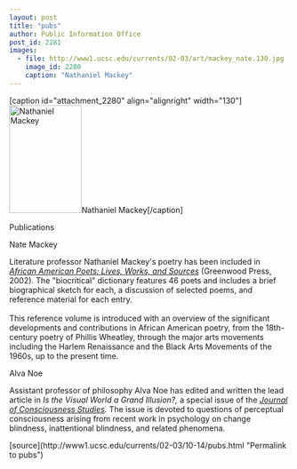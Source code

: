 ```yaml
---
layout: post
title: "pubs"
author: Public Information Office
post_id: 2281
images:
  - file: http://www1.ucsc.edu/currents/02-03/art/mackey_nate.130.jpg
    image_id: 2280
    caption: "Nathaniel Mackey"
---
```


[caption id="attachment_2280" align="alignright" width="130"]<a href="http://localhost/mysite/wp-content/uploads/2002/10/mackey_nate.130.jpg"><img class="size-full wp-image-2280" src="http://localhost/mysite/wp-content/uploads/2002/10/mackey_nate.130.jpg" alt="Nathaniel Mackey" width="130" height="194" /></a>Nathaniel Mackey[/caption]
<p class="pagehead">
  Publications
</p>
<p class="sectionhead">
  Nate Mackey
</p>
<p>
  Literature professor Nathaniel Mackey's poetry has been included in <a href="http://www.greenwood.com/books/BookDetail.asp?dept_id=&amp;sku=GR1117&amp;imprintID="><i>African American Poets: Lives, Works, and Sources</i></a> (Greenwood Press, 2002). The "biocritical" dictionary features 46 poets and includes a brief biographical sketch for each, a discussion of selected poems, and reference material for each entry.<br>
  <br>
  This reference volume is introduced with an overview of the significant developments and contributions in African American poetry, from the 18th-century poetry of Phillis Wheatley, through the major arts movements including the Harlem Renaissance and the Black Arts Movements of the 1960s, up to the present time.
</p>
<p class="sectionhead">
  Alva Noe
</p>
<p>
  Assistant professor of philosophy Alva Noe has edited and written the lead article in <i>Is the Visual World a Grand Illusion?,</i> a special issue of the <i><a href="http://www.imprint.co.uk/jcs.html">Journal of Consciousness Studies</a>.</i> The issue is devoted to questions of perceptual consciousness arising from recent work in psychology on change blindness, inattentional blindness, and related phenomena.
</p>
<p>

</p>
[source](http://www1.ucsc.edu/currents/02-03/10-14/pubs.html "Permalink to pubs")
